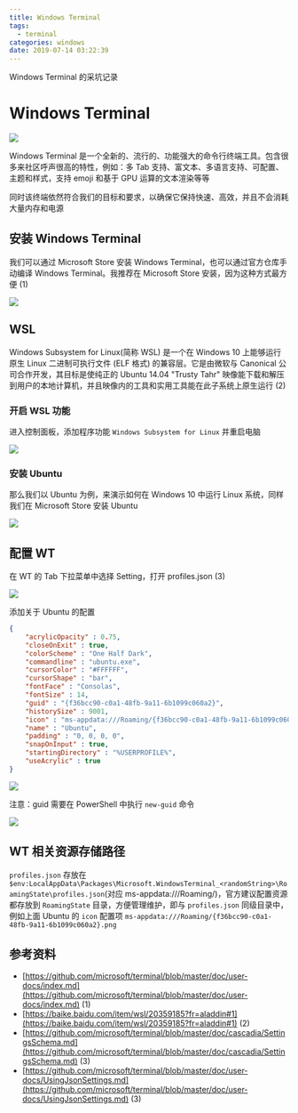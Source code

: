 ```yaml
---
title: Windows Terminal
tags:
  - terminal
categories: windows
date: 2019-07-14 03:22:39
---
```



Windows Terminal 的采坑记录

<!-- more -->

# Windows Terminal

![](./2.png)

Windows Terminal 是一个全新的、流行的、功能强大的命令行终端工具。包含很多来社区呼声很高的特性，例如：多 Tab 支持、富文本、多语言支持、可配置、主题和样式，支持 emoji 和基于 GPU 运算的文本渲染等等

同时该终端依然符合我们的目标和要求，以确保它保持快速、高效，并且不会消耗大量内存和电源

## 安装 Windows Terminal

我们可以通过 Microsoft Store 安装 Windows Terminal，也可以通过官方仓库手动编译 Windows Terminal。我推荐在 Microsoft Store 安装，因为这种方式最方便 (1)

![](./3.png)

## WSL

Windows Subsystem for Linux(简称 WSL) 是一个在 Windows 10 上能够运行原生 Linux 二进制可执行文件 (ELF 格式) 的兼容层。它是由微软与 Canonical 公司合作开发，其目标是使纯正的 Ubuntu 14.04 "Trusty Tahr" 映像能下载和解压到用户的本地计算机，并且映像内的工具和实用工具能在此子系统上原生运行 (2)

### 开启 WSL 功能

进入控制面板，添加程序功能 `Windows Subsystem for Linux` 并重启电脑

![](./1.png)

### 安装 Ubuntu

那么我们以 Ubuntu 为例，来演示如何在 Windows 10 中运行 Linux 系统，同样我们在 Microsoft Store 安装 Ubuntu

![](./4.png)

## 配置 WT

在 WT 的 Tab 下拉菜单中选择 Setting，打开 profiles.json (3)

![](./5.png)

添加关于 Ubuntu 的配置

```json
{
    "acrylicOpacity" : 0.75,
    "closeOnExit" : true,
    "colorScheme" : "One Half Dark",
    "commandline" : "ubuntu.exe",
    "cursorColor" : "#FFFFFF",
    "cursorShape" : "bar",
    "fontFace" : "Consolas",
    "fontSize" : 14,
    "guid" : "{f36bcc90-c0a1-48fb-9a11-6b1099c060a2}",
    "historySize" : 9001,
    "icon" : "ms-appdata:///Roaming/{f36bcc90-c0a1-48fb-9a11-6b1099c060a2}.png",
    "name" : "Ubuntu",
    "padding" : "0, 0, 0, 0",
    "snapOnInput" : true,
    "startingDirectory" : "%USERPROFILE%",
    "useAcrylic" : true
}
```

![](./6.png)

注意：guid 需要在 PowerShell 中执行 `new-guid` 命令

![](./7.png)

## WT 相关资源存储路径

`profiles.json` 存放在 `$env:LocalAppData\Packages\Microsoft.WindowsTerminal_<randomString>\RoamingState\profiles.json`(对应 ms-appdata:///Roaming/)，官方建议配置资源都存放到 `RoamingState` 目录，方便管理维护，即与 `profiles.json` 同级目录中，例如上面 Ubuntu 的 `icon` 配置项 `ms-appdata:///Roaming/{f36bcc90-c0a1-48fb-9a11-6b1099c060a2}.png`

## 参考资料

* [https://github.com/microsoft/terminal/blob/master/doc/user-docs/index.md](https://github.com/microsoft/terminal/blob/master/doc/user-docs/index.md) (1)
* [https://baike.baidu.com/item/wsl/20359185?fr=aladdin#1](https://baike.baidu.com/item/wsl/20359185?fr=aladdin#1) (2)
* [https://github.com/microsoft/terminal/blob/master/doc/cascadia/SettingsSchema.md](https://github.com/microsoft/terminal/blob/master/doc/cascadia/SettingsSchema.md) (3)
* [https://github.com/microsoft/terminal/blob/master/doc/user-docs/UsingJsonSettings.md](https://github.com/microsoft/terminal/blob/master/doc/user-docs/UsingJsonSettings.md) (3)
